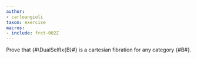 ```yaml
---
author:
- carloangiuli
taxon: exercise
macros:
- include: frct-002Z
---
```


Prove that {#\DualSelfIx{B}#} is a cartesian fibration for any category {#B#}.
